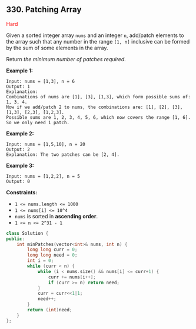## 330. Patching Array
<span style="color:red">Hard</span>

Given a sorted integer array `nums` and an integer `n`, add/patch elements to the array such that any number in the range `[1, n]` inclusive can be formed by the sum of some elements in the array.

Return *the minimum number of patches required*.

 
**Example 1:**
```
Input: nums = [1,3], n = 6
Output: 1
Explanation:
Combinations of nums are [1], [3], [1,3], which form possible sums of: 1, 3, 4.
Now if we add/patch 2 to nums, the combinations are: [1], [2], [3], [1,3], [2,3], [1,2,3].
Possible sums are 1, 2, 3, 4, 5, 6, which now covers the range [1, 6].
So we only need 1 patch.
```
**Example 2:**
```
Input: nums = [1,5,10], n = 20
Output: 2
Explanation: The two patches can be [2, 4].
```
**Example 3:**
```
Input: nums = [1,2,2], n = 5
Output: 0
```
 

**Constraints:**

+ `1 <= nums.length <= 1000`
+ `1 <= nums[i] <= 10^4`
+ `nums` is sorted in **ascending order**.
+ `1 <= n <= 2^31 - 1`
```cpp
class Solution {
public:
    int minPatches(vector<int>& nums, int n) {
        long long curr = 0;
        long long need = 0;
        int i = 0;
        while (curr < n) {
            while (i < nums.size() && nums[i] <= curr+1) {
                curr += nums[i++];
                if (curr >= n) return need;
            }
            curr = curr<<1|1;
            need++;
        }
        return (int)need;
    }
};
```